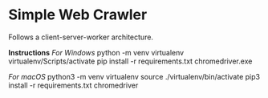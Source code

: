 # Simple Web Crawler
Follows a client-server-worker architecture.

**Instructions**
*For Windows*
python -m venv virtualenv
virtualenv/Scripts/activate
pip install -r requirements.txt
chromedriver.exe

*For macOS*
python3 -m venv virtualenv
source ./virtualenv/bin/activate
pip3 install -r requirements.txt
chromedriver
